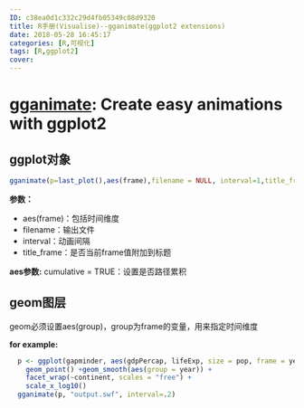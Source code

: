 ```yaml
---
ID: c38ea0d1c332c29d4fb05349c08d9320
title: R手册(Visualise)--gganimate(ggplot2 extensions)
date: 2018-05-28 16:45:17
categories: [R,可视化]
tags: [R,ggplot2]
cover: 
---
```


# [gganimate][gganimate]: Create easy animations with ggplot2

[gganimate]: https://github.com/dgrtwo/gganimate

## ggplot对象

```R
gganimate(p=last_plot(),aes(frame),filename = NULL, interval=1,title_frame = TRUE )
```

**参数：**

- aes(frame)：包括时间维度
- filename：输出文件
- interval：动画间隔
- title_frame：是否当前frame值附加到标题

**aes参数:**
cumulative = TRUE：设置是否路径累积

## geom图层

geom必须设置aes(group)，group为frame的变量，用来指定时间维度

**for example:**

```R
  p <- ggplot(gapminder, aes(gdpPercap, lifeExp, size = pop, frame = year)) +
    geom_point() +geom_smooth(aes(group = year)) +
    facet_wrap(~continent, scales = "free") +
    scale_x_log10()
  gganimate(p, "output.swf", interval=.2)
```

  



